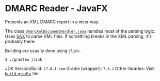 # DMARC Reader - JavaFX
Presents an XML DMARC report in a nicer way.

The class [`DmarcXmlDocumentHandler.java`](src/main/java/ph/kana/dmarcreader/xml/DmarcXmlDocumentHandler.java) handles most of the parsing logic. Uses [SAX](https://docs.oracle.com/javase/tutorial/jaxp/sax/index.html) to parse XML files.
If something breaks in the XML parsing, it's probably there.

Building are usually done using `jlink`.
```shell
$ ./gradlew jlink
```

JDK Version/Build: `17.0.1-tem`
Gradle (wrapper): `7.3.1`
Other libraries: Visit [`build.gradle`](build.gradle) file.
